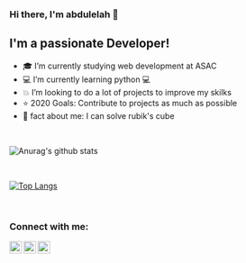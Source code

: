 ### Hi there, I'm abdulelah 👋

## I'm a passionate Developer!
- :mortar_board: I’m currently studying web development at ASAC
- :computer: I’m currently learning python :computer:
- :boom: I’m looking to do a lot of projects to improve my skilks
- :star: 2020 Goals: Contribute to projects as much as possible
- :pushpin: fact about me: I can solve rubik's cube


<br />

![Anurag's github stats](https://github-readme-stats.vercel.app/api?username=abdulelahxd&show_icons=true&theme=tokyonight)


<br />

[![Top Langs](https://github-readme-stats.vercel.app/api/top-langs/?username=abdulelahxd)](https://github.com/abdulelahxd/github-readme-stats)

[twitter]: https://twitter.com/abdulelah__k
[instagram]: https://instagram.com/abdulelahxd
[linkedin]: https://www.linkedin.com/in/abdulelahkassara/


<br />

### Connect with me:

[<img align="left" alt="abdulelahxd | Twitter" width="22px" src="https://cdn.jsdelivr.net/npm/simple-icons@v3/icons/twitter.svg" />][twitter]
[<img align="left" alt="abdulelahxd | LinkedIn" width="22px" src="https://cdn.jsdelivr.net/npm/simple-icons@v3/icons/linkedin.svg" />][linkedin]
[<img align="left" alt="abdulelahxd | Instagram" width="22px" src="https://cdn.jsdelivr.net/npm/simple-icons@v3/icons/instagram.svg" />][instagram]
